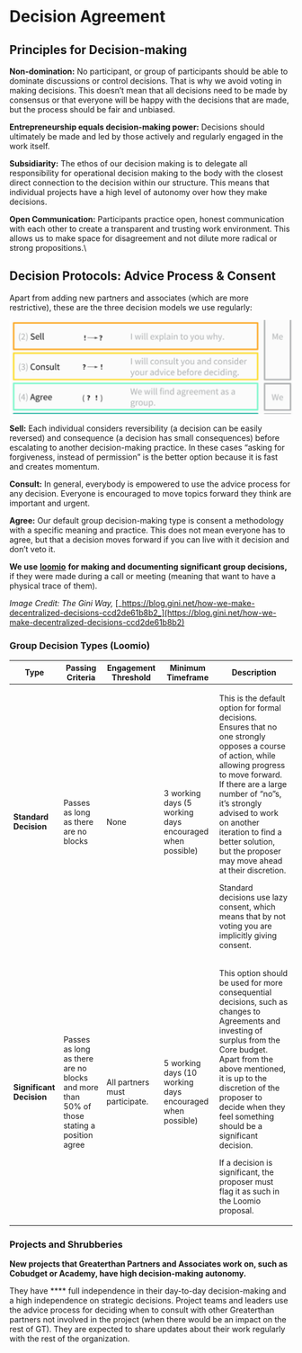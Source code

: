 # Decision Agreement

## Principles for Decision-making

**Non-domination:** No participant, or group of participants should be able to dominate discussions or control decisions. That is why we avoid voting in making decisions. This doesn’t mean that all decisions need to be made by consensus or that everyone will be happy with the decisions that are made, but the process should be fair and unbiased.

**Entrepreneurship equals decision-making power:** Decisions should ultimately be made and led by those actively and regularly engaged in the work itself.

**Subsidiarity:** The ethos of our decision making is to delegate all responsibility for operational decision making to the body with the closest direct connection to the decision within our structure. This means that individual projects have a high level of autonomy over how they make decisions.

**Open Communication:** Participants practice open, honest communication with each other to create a transparent and trusting work environment. This allows us to make space for disagreement and not dilute more radical or strong propositions.\


## Decision Protocols: Advice Process & Consent

Apart from adding new partners and associates (which are more restrictive), these are the three decision models we use regularly:

![](<../.gitbook/assets/image (3) (1).png>)

**Sell:** Each individual considers reversibility (a decision can be easily reversed) and consequence (a decision has small consequences) before escalating to another decision-making practice. In these cases “asking for forgiveness, instead of permission” is the better option because it is fast and creates momentum.

**Consult:** In general, everybody is empowered to use the advice process for any decision. Everyone is encouraged to move topics forward they think are important and urgent.

**Agree:** Our default group decision-making type is consent a methodology with a specific meaning and practice. This does not mean everyone has to agree, but that a decision moves forward if you can live with it decision and don’t veto it.

**We use** [**loomio**](https://www.loomio.org/g/w924AJC6/greaterthan-core) **for making and documenting significant group decisions,** if they were made during a call or meeting (meaning that want to have a physical trace of them).

_Image Credit: The Gini Way,_ [_https://blog.gini.net/how-we-make-decentralized-decisions-ccd2de61b8b2_](https://blog.gini.net/how-we-make-decentralized-decisions-ccd2de61b8b2)

### Group Decision Types (Loomio)

| Type                     | Passing Criteria                                                                          | Engagement Threshold           | Minimum Timeframe                                         | Description                                                                                                                                                                                                                                                                                                                                                                                                                                            |
| ------------------------ | ----------------------------------------------------------------------------------------- | ------------------------------ | --------------------------------------------------------- | ------------------------------------------------------------------------------------------------------------------------------------------------------------------------------------------------------------------------------------------------------------------------------------------------------------------------------------------------------------------------------------------------------------------------------------------------------ |
| **Standard Decision**    | Passes as long as there are no blocks                                                     | None                           | 3 working days (5 working days encouraged when possible)  | <p>This is the default option for formal decisions. Ensures that no one strongly opposes a course of action, while allowing progress to move forward. If there are a large number of “no”s, it’s strongly advised to work on another iteration to find a better solution, but the proposer may move ahead at their discretion.</p><p></p><p>Standard decisions use lazy consent, which means that by not voting you are implicitly giving consent.</p> |
| **Significant Decision** | Passes as long as there are no blocks and more than 50% of those stating a position agree | All partners must participate. | 5 working days (10 working days encouraged when possible) | <p>This option should be used for more consequential decisions, such as changes to Agreements and investing of surplus from the Core budget. Apart from the above mentioned, it is up to the discretion of the proposer to decide when they feel something should be a significant decision.</p><p></p><p>If a decision is significant, the proposer must flag it as such in the Loomio proposal.</p>                                                  |

### **Projects and Shrubberies**&#x20;

**New projects that Greaterthan Partners and Associates work on, such as Cobudget or Academy, have high decision-making autonomy.**&#x20;

They have **** full independence in their day-to-day decision-making and a high independence on strategic decisions. Project teams and leaders use the advice process for deciding when to consult with other Greaterthan partners not involved in the project (when there would be an impact on the rest of GT). They are expected to share updates about their work regularly with the rest of the organization.

